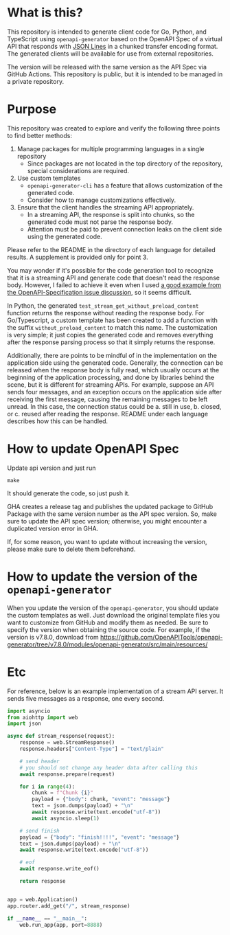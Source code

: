 # What is this?

This repository is intended to generate client code for Go, Python, and TypeScript using `openapi-generator` based on the OpenAPI Spec of a virtual API that responds with [JSON Lines](https://jsonlines.org/) in a chunked transfer encoding format. The generated clients will be available for use from external repositories.

The version will be released with the same version as the API Spec via GitHub Actions. This repository is public, but it is intended to be managed in a private repository.

# Purpose

This repository was created to explore and verify the following three points to find better methods:

1. Manage packages for multiple programming languages in a single repository
   * Since packages are not located in the top directory of the repository, special considerations are required.
2. Use custom templates
   * `openapi-generator-cli` has a feature that allows customization of the generated code.
   * Consider how to manage customizations effectively.
3. Ensure that the client handles the streaming API appropriately.
   * In a streaming API, the response is split into chunks, so the generated code must not parse the response body.
   * Attention must be paid to prevent connection leaks on the client side using the generated code.

Please refer to the README in the directory of each language for detailed results. A supplement is provided only for point 3.

You may wonder if it's possible for the code generation tool to recognize that it is a streaming API and generate code that doesn't read the response body. However, I failed to achieve it even when I used [a good example from the OpenAPI-Specification issue discussion](https://github.com/OAI/OpenAPI-Specification/issues/1576#issuecomment-734513933), so it seems difficult.

In Python, the generated `test_stream_get_without_preload_content` function returns the response without reading the response body. For Go/Typescript, a custom template has been created to add a function with the suffix `without_preload_content` to match this name. The customization is very simple; it just copies the generated code and removes everything after the response parsing process so that it simply returns the response.

Additionally, there are points to be mindful of in the implementation on the application side using the generated code. Generally, the connection can be released when the response body is fully read, which usually occurs at the beginning of the application processing, and done by libraries behind the scene, but it is different for streaming APIs. For example, suppose an API sends four messages, and an exception occurs on the application side after receiving the first message, causing the remaining messages to be left unread. In this case, the connection status could be a. still in use, b. closed, or c. reused after reading the response. README under each language describes how this can be handled.

# How to update OpenAPI Spec

Update api version and just run

```
make
````

It should generate the code, so just push it.

GHA creates a release tag and publishes the updated package to GitHub Package with the same version number as the API spec version. So, make sure to update the API spec version; otherwise, you might encounter a duplicated version error in GHA.

If, for some reason, you want to update without increasing the version, please make sure to delete them beforehand.

# How to update the version of the `openapi-generator`

When you update the version of the `openapi-generator`, you should update the custom templates as well. Just download the original template files you want to customize from GitHub and modify them as needed. Be sure to specify the version when obtaining the source code. For example, if the version is v7.8.0, download from https://github.com/OpenAPITools/openapi-generator/tree/v7.8.0/modules/openapi-generator/src/main/resources/

# Etc

For reference, below is an example implementation of a stream API server. It sends five messages as a response, one every second.


```python
import asyncio
from aiohttp import web
import json

async def stream_response(request):
    response = web.StreamResponse()
    response.headers["Content-Type"] = "text/plain"

    # send header
    # you should not change any header data after calling this
    await response.prepare(request)

    for i in range(4):
        chunk = f"Chunk {i}"
        payload = {"body": chunk, "event": "message"}
        text = json.dumps(payload) + "\n"
        await response.write(text.encode("utf-8"))
        await asyncio.sleep(1)

    # send finish
    payload = {"body": "finish!!!!", "event": "message"}
    text = json.dumps(payload) + "\n"
    await response.write(text.encode("utf-8"))

    # eof
    await response.write_eof()

    return response


app = web.Application()
app.router.add_get("/", stream_response)

if __name__ == "__main__":
    web.run_app(app, port=8888)

```